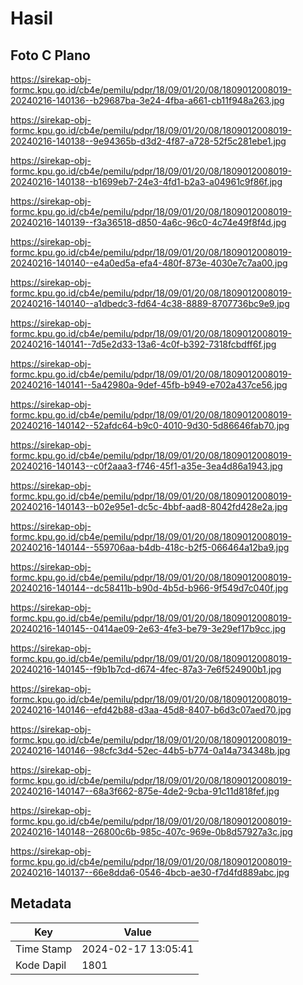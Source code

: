 # Hasil

## Foto C Plano

https://sirekap-obj-formc.kpu.go.id/cb4e/pemilu/pdpr/18/09/01/20/08/1809012008019-20240216-140136--b29687ba-3e24-4fba-a661-cb11f948a263.jpg

https://sirekap-obj-formc.kpu.go.id/cb4e/pemilu/pdpr/18/09/01/20/08/1809012008019-20240216-140138--9e94365b-d3d2-4f87-a728-52f5c281ebe1.jpg

https://sirekap-obj-formc.kpu.go.id/cb4e/pemilu/pdpr/18/09/01/20/08/1809012008019-20240216-140138--b1699eb7-24e3-4fd1-b2a3-a04961c9f86f.jpg

https://sirekap-obj-formc.kpu.go.id/cb4e/pemilu/pdpr/18/09/01/20/08/1809012008019-20240216-140139--f3a36518-d850-4a6c-96c0-4c74e49f8f4d.jpg

https://sirekap-obj-formc.kpu.go.id/cb4e/pemilu/pdpr/18/09/01/20/08/1809012008019-20240216-140140--e4a0ed5a-efa4-480f-873e-4030e7c7aa00.jpg

https://sirekap-obj-formc.kpu.go.id/cb4e/pemilu/pdpr/18/09/01/20/08/1809012008019-20240216-140140--a1dbedc3-fd64-4c38-8889-8707736bc9e9.jpg

https://sirekap-obj-formc.kpu.go.id/cb4e/pemilu/pdpr/18/09/01/20/08/1809012008019-20240216-140141--7d5e2d33-13a6-4c0f-b392-7318fcbdff6f.jpg

https://sirekap-obj-formc.kpu.go.id/cb4e/pemilu/pdpr/18/09/01/20/08/1809012008019-20240216-140141--5a42980a-9def-45fb-b949-e702a437ce56.jpg

https://sirekap-obj-formc.kpu.go.id/cb4e/pemilu/pdpr/18/09/01/20/08/1809012008019-20240216-140142--52afdc64-b9c0-4010-9d30-5d86646fab70.jpg

https://sirekap-obj-formc.kpu.go.id/cb4e/pemilu/pdpr/18/09/01/20/08/1809012008019-20240216-140143--c0f2aaa3-f746-45f1-a35e-3ea4d86a1943.jpg

https://sirekap-obj-formc.kpu.go.id/cb4e/pemilu/pdpr/18/09/01/20/08/1809012008019-20240216-140143--b02e95e1-dc5c-4bbf-aad8-8042fd428e2a.jpg

https://sirekap-obj-formc.kpu.go.id/cb4e/pemilu/pdpr/18/09/01/20/08/1809012008019-20240216-140144--559706aa-b4db-418c-b2f5-066464a12ba9.jpg

https://sirekap-obj-formc.kpu.go.id/cb4e/pemilu/pdpr/18/09/01/20/08/1809012008019-20240216-140144--dc58411b-b90d-4b5d-b966-9f549d7c040f.jpg

https://sirekap-obj-formc.kpu.go.id/cb4e/pemilu/pdpr/18/09/01/20/08/1809012008019-20240216-140145--0414ae09-2e63-4fe3-be79-3e29ef17b9cc.jpg

https://sirekap-obj-formc.kpu.go.id/cb4e/pemilu/pdpr/18/09/01/20/08/1809012008019-20240216-140145--f9b1b7cd-d674-4fec-87a3-7e6f524900b1.jpg

https://sirekap-obj-formc.kpu.go.id/cb4e/pemilu/pdpr/18/09/01/20/08/1809012008019-20240216-140146--efd42b88-d3aa-45d8-8407-b6d3c07aed70.jpg

https://sirekap-obj-formc.kpu.go.id/cb4e/pemilu/pdpr/18/09/01/20/08/1809012008019-20240216-140146--98cfc3d4-52ec-44b5-b774-0a14a734348b.jpg

https://sirekap-obj-formc.kpu.go.id/cb4e/pemilu/pdpr/18/09/01/20/08/1809012008019-20240216-140147--68a3f662-875e-4de2-9cba-91c11d818fef.jpg

https://sirekap-obj-formc.kpu.go.id/cb4e/pemilu/pdpr/18/09/01/20/08/1809012008019-20240216-140148--26800c6b-985c-407c-969e-0b8d57927a3c.jpg

https://sirekap-obj-formc.kpu.go.id/cb4e/pemilu/pdpr/18/09/01/20/08/1809012008019-20240216-140137--66e8dda6-0546-4bcb-ae30-f7d4fd889abc.jpg


## Metadata

| Key        | Value               |
| ---------- | ------------------- |
| Time Stamp | 2024-02-17 13:05:41 |
| Kode Dapil | 1801                |



